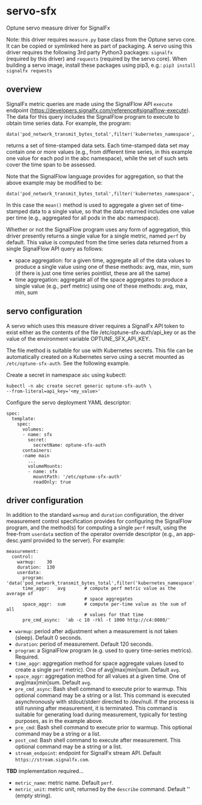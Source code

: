 # servo-sfx
Optune servo measure driver for SignalFx

Note: this driver requires `measure.py` base class from the Optune servo core. It can be copied or symlinked here as part of packaging.  A servo using this driver requires the following 3rd party Python3 packages:  `signalfx` (required by this driver) and `requests` (required by the servo core).  When building a servo image, install these packages using pip3, e.g.:  `pip3 install signalfx requests`

## overview

SignalFx metric queries are made using the SignalFlow API `execute` endpoint (<https://developers.signalfx.com/reference#signalflow-execute>).  The data for this query includes the SignalFlow program to execute to obtain time series data.  For example, the program:
```
data('pod_network_transmit_bytes_total',filter('kubernetes_namespace','abc')).publish()
```
returns a set of time-stamped data sets.  Each time-stamped data set may contain one or more values (e.g., from different time series, in this example one value for each pod in the abc namespace), while the set of such sets cover the time span to be assessed.

Note that the SignalFlow language provides for aggregation, so that the above example may be modified to be:
```
data('pod_network_transmit_bytes_total',filter('kubernetes_namespace','abc')).mean().publish()
```
In this case the `mean()` method is used to aggregate a given set of time-stamped data to a single value, so that the data returned includes one value per time (e.g., aggregated for all pods in the abc namespace).

Whether or not the SignalFlow program uses any form of aggregation, this driver presently returns a single value for a single metric, named `perf` by default.  This value is computed from the time series data returned from a single SignalFlow API query as follows:

* space aggregation:  for a given time, aggregate all of the data values to produce a single value using one of these methods:  avg, max, min, sum (if there is just one time series pointlist, these are all the same)
* time aggregation:  aggregate all of the space aggregates to produce a single value (e.g., perf metric) using one of these methods:  avg, max, min, sum

## servo configuration

A servo which uses this measure driver requires a SignalFx API token to exist either as the contents of the file /etc/optune-sfx-auth/api_key or as the value of the environment variable OPTUNE_SFX_API_KEY.

The file method is suitable for use with Kubernetes secrets.  This file can be automatically created on a Kubernetes servo using a secret mounted as `/etc/optune-sfx-auth`.  See the following example.

Create a secret in namespace `abc` using kubectl:
```
kubectl -n abc create secret generic optune-sfx-auth \
--from-literal=api_key='<my_value>'
```

Configure the servo deployment YAML descriptor:
```
spec:
  template:
    spec:
      volumes:
      - name: sfx
        secret:
          secretName: optune-sfx-auth   
      containers:
      -name main
        ...
        volumeMounts:
        - name: sfx
          mountPath: '/etc/optune-sfx-auth'
          readOnly: true               
```

## driver configuration

In addition to the standard `warmup` and `duration` configuration, the driver measurement control specification provides for configuring the SignalFlow program, and the method(s) for computing a single `perf` result, using the free-from `userdata` section of the operator override descriptor (e.g., an app-desc.yaml provided to the server).  For example:

```
measurement:
  control:
    warmup:    30
    duration:  130
    userdata:
      program:  'data('pod_network_transmit_bytes_total',filter('kubernetes_namespace','abc')).mean().publish()'
      time_aggr:   avg       # compute perf metric value as the average of
                             # space aggregates
      space_aggr:  sum       # compute per-time value as the sum of all
                             # values for that time
      pre_cmd_async:  'ab -c 10 -rkl -t 1000 http://c4:8080/'
```

* `warmup`:  period after adjustment when a measurement is not taken (sleep).  Default 0 seconds.
* `duration`:  period of measurement.  Default 120 seconds.
* `program`: a SignalFlow program (e.g. used to query time-series metrics).  Required. 
* `time_aggr`:  aggregation method for space aggregate values (used to create a single `perf` metric).  One of avg|max|min|sum.  Default `avg`.
* `space_aggr`:  aggregation method for all values at a given time.  One of avg|max|min|sum.  Default `avg`.
* `pre_cmd_async`:  Bash shell command to execute prior to warmup.  This optional command may be a string or a list.  This command is executed asynchronously with stdout/stderr directed to /dev/null.  If the process is still running after measurement, it is terminated.  This command is suitable for generating load during measurement, typically for testing purposes, as in the example above.
* `pre_cmd`:  Bash shell command to execute prior to warmup.  This optional command may be a string or a list.
* `post_cmd`:  Bash shell command to execute after measurement.  This optional command may be a string or a list.
* `stream_endpoint`:  endpoint for SignalFx stream API.  Default `https://stream.signalfx.com`.

**TBD** implementation required...
* `metric_name`:  metric name.  Default `perf`.
* `metric_unit`:  metric unit, returned by the `describe` command.  Default '' (empty string).
